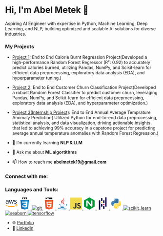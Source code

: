 <!--
**abelm19/abelm19** is a ✨ _special_ ✨ repository because its `README.md` (this file) appears on your GitHub profile.

Here are some ideas to get you started:

- 🔭 I’m currently working on ...
- 🌱 I’m currently learning ...
- 👯 I’m looking to collaborate on ...
- 🤔 I’m looking for help with ...
- 💬 Ask me about ...
- 📫 How to reach me: ...
- 😄 Pronouns: ...
- ⚡ Fun fact: ...
-->

# Hi, I'm Abel Metek 👋

Aspiring AI Engineer with expertise in Python, Machine Learning, Deep Learning, and NLP, building optimized and scalable AI solutions for diverse industries.

### My Projects
- [Project 1]([https://github.com/yourusername/project1](https://github.com/abelm19/Calorie_Predictor)): End to End Calorie Burnt Regression Project(Developed a high-performance Random Forest Regressor (R²: 0.92) to accurately predict calories burned, utilizing Pandas, NumPy, and Scikit-learn for efficient data preprocessing, exploratory data analysis (EDA), and hyperparameter tuning.)

- [Project 2]([https://github.com/yourusername/project2](https://github.com/abelm19/Customer_Churn_Project)): End to End Customer Churn Classification Project(Developed a robust Random Forest Classifier to predict customer churn, leveraging Pandas, NumPy, and Scikit-learn for efficient data preprocessing, exploratory data analysis (EDA), and hyperparameter optimization.)

- [Project 3(Internship Project)](https://github.com/abelm19/Data-Science-Intern-Code/tree/main): End to End Annual Average Temprature Anomaly Prediction(	Utilized Python for end-to-end data preprocessing, statistical analysis, and data visualization, driving actionable insights that led to achieving 99% accuracy in a capstone project for predicting average annual temperature anomalies with Random Forest Regression.)
  
- 🌱 I’m currently learning **NLP & LLM**

- 💬 Ask me about **ML algortithms**

- 📫 How to reach me **abelmetek19@gmail.com**

<h3 align="left">Connect with me:</h3>
<p align="left">
</p>

<h3 align="left">Languages and Tools:</h3>
<p align="left"> <a href="https://aws.amazon.com" target="_blank" rel="noreferrer"> <img src="https://raw.githubusercontent.com/devicons/devicon/master/icons/amazonwebservices/amazonwebservices-original-wordmark.svg" alt="aws" width="40" height="40"/> </a> <a href="https://www.w3schools.com/css/" target="_blank" rel="noreferrer"> <img src="https://raw.githubusercontent.com/devicons/devicon/master/icons/css3/css3-original-wordmark.svg" alt="css3" width="40" height="40"/> </a> <a href="https://git-scm.com/" target="_blank" rel="noreferrer"> <img src="https://www.vectorlogo.zone/logos/git-scm/git-scm-icon.svg" alt="git" width="40" height="40"/> </a> <a href="https://www.w3.org/html/" target="_blank" rel="noreferrer"> <img src="https://raw.githubusercontent.com/devicons/devicon/master/icons/html5/html5-original-wordmark.svg" alt="html5" width="40" height="40"/> </a> <a href="https://www.java.com" target="_blank" rel="noreferrer"> <img src="https://raw.githubusercontent.com/devicons/devicon/master/icons/java/java-original.svg" alt="java" width="40" height="40"/> </a> <a href="https://developer.mozilla.org/en-US/docs/Web/JavaScript" target="_blank" rel="noreferrer"> <img src="https://raw.githubusercontent.com/devicons/devicon/master/icons/javascript/javascript-original.svg" alt="javascript" width="40" height="40"/> </a> <a href="https://www.nginx.com" target="_blank" rel="noreferrer"> <img src="https://raw.githubusercontent.com/devicons/devicon/master/icons/nginx/nginx-original.svg" alt="nginx" width="40" height="40"/> </a> <a href="https://pandas.pydata.org/" target="_blank" rel="noreferrer"> <img src="https://raw.githubusercontent.com/devicons/devicon/2ae2a900d2f041da66e950e4d48052658d850630/icons/pandas/pandas-original.svg" alt="pandas" width="40" height="40"/> </a> <a href="https://www.python.org" target="_blank" rel="noreferrer"> <img src="https://raw.githubusercontent.com/devicons/devicon/master/icons/python/python-original.svg" alt="python" width="40" height="40"/> </a> <a href="https://scikit-learn.org/" target="_blank" rel="noreferrer"> <img src="https://upload.wikimedia.org/wikipedia/commons/0/05/Scikit_learn_logo_small.svg" alt="scikit_learn" width="40" height="40"/> </a> <a href="https://seaborn.pydata.org/" target="_blank" rel="noreferrer"> <img src="https://seaborn.pydata.org/_images/logo-mark-lightbg.svg" alt="seaborn" width="40" height="40"/> </a> <a href="https://www.tensorflow.org" target="_blank" rel="noreferrer"> <img src="https://www.vectorlogo.zone/logos/tensorflow/tensorflow-icon.svg" alt="tensorflow" width="40" height="40"/> </a> </p>

- 🌐 [Portfolio](https://gleaming-beignet-d9f087.netlify.app/)
- 💼 [LinkedIn](https://linkedin.com/in/abelmetek19)
